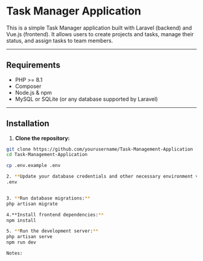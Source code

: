 # Task Manager Application

This is a simple Task Manager application built with Laravel (backend) and Vue.js (frontend). It allows users to create projects and tasks, manage their status, and assign tasks to team members.

---

## Requirements

- PHP >= 8.1
- Composer
- Node.js & npm
- MySQL or SQLite (or any database supported by Laravel)

---

## Installation

1. **Clone the repository:**

```bash
git clone https://github.com/yourusername/Task-Management-Application
cd Task-Management-Application

cp .env.example .env

2. **Update your database credentials and other necessary environment variables in**
.env


3. **Run database migrations:**
php artisan migrate

4.**Install frontend dependencies:**
npm install

5. **Run the development server:**
php artisan serve
npm run dev

Notes:
    





